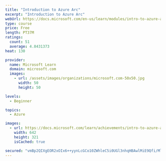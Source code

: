 ```yaml
---
title: "Introduction to Azure Arc"
excerpt: "Introduction to Azure Arc"
webUrl: https://docs.microsoft.com/en-us/learn/modules/intro-to-azure-arc/
type: course
price: Free
length: PT37M
ratings:
  count: 51
  average: 4.8431373
heat: 130

provider:
  name: Microsoft Learn
  domain: microsoft.com
  images:
    - url: /assets/images/organizations/microsoft.com-50x50.jpg
      width: 50
      height: 50

levels:
  - Beginner

topics:
  - Azure

images:
  - url: https://docs.microsoft.com/learn/achievements/intro-to-azure-arc-social.png
    width: 642
    height: 321
    isCached: true

secured: "vmBp2QIXgEOR2xOIx6++yynLcGCo10ZWhleC5i0UGl3nhqHBAwlMiE9Qfi/MlhtBTJAcrD5bEmXc9f5fW3phddSU0flcuxen4Nj2O/oxd1co18uDIlVouMb8SQLTc3Kj2oM0ATS/ym/1XxC+qFGcXCTxapQzxawUEF0QnWY72aEQAUI4oX+KuGVlRejIe0V8m7B9tmrS5z4uCwP5/pVdV720WZaJR14ksHaw/Eezd+n3dNz/XGUsxlqHrlXov8nhMDEnKHWeEu6hUah7YghSPQPd0X1VTIntHKYcDrLmEjJ4mBcMj7hUHmx4hVobyOgpgAWwoa7HyMIepD6+R2DnK6LmBf6EI0wGQNRchobri14DOBSTMDHeIcHWQ8XBPIOvns6891IM0Pymjnx9qaOnchoDYW89IA8yIWCf+Mda8to=;meV40d0S2fkDVdv17+6roA=="
---
```


